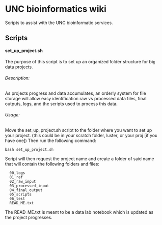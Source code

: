 # UNC bioinformatics wiki
Scripts to assist with the UNC bioinformatic services.

## **Scripts**

#### set_up_project.sh
The purpose of this script is to set up an organized folder structure for big data projects.
###### Description:
As projects progress and data accumulates, an orderly system for file storage will allow easy identification raw vs processed data files, final outputs, logs, and the scripts used to process this data.

###### Usage:
Move the set_up_project.sh script to the folder where you want to set up your project.  (this could be in your scratch folder, luster, or your proj [if you have one]) Then run the following command: 
```
bash set_up_project.sh
```

Script will then request the project name and create a folder of said name that will contain the following folders and files:
```
  00_logs
  01_ref          
  02_raw_input
  03_processed_input
  04_final_output
  05_scripts
  06_test
  READ_ME.txt
```
The READ_ME.txt is meant to be a data lab notebook which is updated as the project progresses.
